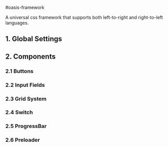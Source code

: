 #oasis-framework

A universal css framework that supports both left-to-right and right-to-left languages. 

## 1. Global Settings 
## 2. Components

### 2.1 Buttons

### 2.2 Input Fields

### 2.3 Grid System

### 2.4 Switch

### 2.5 ProgressBar

### 2.6 Preloader


